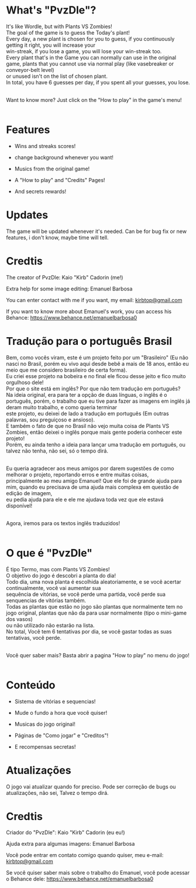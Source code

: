 # What's "PvzDle"?
It's like Wordle, but with Plants VS Zombies!<br>
The goal of the game is to guess the Today's plant!<br>
Every day, a new plant is chosen for you to guess, if you continuously getting it right, you will increase your<br>
win-streak, if you lose a game, you will lose your win-streak too.<br>
Every plant that's in the Game you can normally can use in the original game, plants that you cannot use via normal play (like vasebreaker or conveyor-belt level) <br>
or unused isn't on the list of chosen plant.<br>
In total, you have 6 guesses per day, if you spent all your guesses, you lose.<br><br>

Want to know more? Just click on the "How to play" in the game's menu!<br><br>

# Features

- Wins and streaks scores!

- change background whenever you want!

- Musics from the original game!

- A "How to play" and "Credits" Pages!

- And secrets rewards!

# Updates

The game will be updated whenever it's needed.
Can be for bug fix or new features, i don't know, maybe time will tell.

# Credtis

The creator of PvzDle: Kaio "Kirb" Cadorin (me!)

Extra help for some image editing: Emanuel Barbosa

You can enter contact with me if you want, my email: kirbtop@gmail.com

If you want to know more about Emanuel's work, you can access his Behance: https://www.behance.net/emanuelbarbosa0

# Tradução para o português Brasil

Bem, como vocês viram, este é um projeto feito por um "Brasileiro" (Eu não nasci no Brasil, porém eu vivo aqui desde bebê a mais de 18 anos, então eu meio que me considero brasileiro de certa forma).<br>
Eu criei esse projeto na bobeira e no final ele ficou desse jeito e fico muito orgulhoso dele!<br>
Por que o site está em inglês? Por que não tem tradução em português?<br>
Na ideia original, era para ter a opção de duas línguas, o inglês é o português, porém, o trabalho que eu tive para fazer as imagens em inglês já deram muito trabalho, e como queria terminar<br>
este projeto, eu deixei de lado a tradução em português (Em outras palavras, sou preguiçoso e ansioso).<br>
E também o fato de que no Brasil não vejo muita coisa de Plants VS Zombies, então deixei o inglês porque mais gente poderia conhecer este projeto!<br>
Porém, eu ainda tenho a ideia para lançar uma tradução em português, ou talvez não tenha, não sei, só o tempo dirá.<br><br>

Eu queria agradecer aos meus amigos por darem sugestões de como melhorar o projeto, reportando erros e entre muitas coisas,<br>
principalmente ao meu amigo Emanuel! Que ele foi de grande ajuda para mim, quando eu precisava de uma ajuda mais complexa em questão de edição de imagem,<br>
eu pedia ajuda para ele e ele me ajudava toda vez que ele estavá disponível!<br><br>

Agora, iremos para os textos inglês traduzidos!<br><br>

# O que é "PvzDle"
É tipo Termo, mas com Plants VS Zombies!<br>
O objetivo do jogo  é descobri a planta do dia!<br>
Todo dia, uma nova planta é escolhida aleatoriamente, e se você acertar continualmente, você vai aumentar sua<br>
sequência de vitórias, se você perde uma partida, você perde sua senquencias de vitórias também.<br>
Todas as plantas que estão no jogo são plantas que normalmente tem no jogo original, plantas que não da para usar normalmente (tipo o mini-game dos vasos) <br>
ou não utilizado não estarão na lista.<br>
No total, Você tem 6 tentativas por dia, se você gastar todas as suas tentativas, você perde.<br><br>

Você quer saber mais? Basta abrir a pagina "How to play" no menu do jogo!<br><br>

# Conteúdo

- Sistema de vitórias e sequencias!

- Mude o fundo a hora que você quiser!

- Musicas do jogo original!

- Páginas de "Como jogar" e "Creditos"!

- E recompensas secretas!

# Atualizações

O jogo vai atualizar quando for preciso.
Pode ser correção de bugs ou atualizações, não sei, Talvez o tempo dirá.

# Credtis

Criador do "PvzDle": Kaio "Kirb" Cadorin (eu eu!)

Ajuda extra para algumas imagens: Emanuel Barbosa

Você pode entrar em contato comigo quando quiser, meu e-mail: kirbtop@gmail.com

Se você quiser saber mais sobre o trabalho do Emanuel, você pode acessar o Behance dele: https://www.behance.net/emanuelbarbosa0
